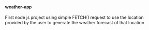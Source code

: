 #### weather-app
First node js project using simple FETCH() request to use the location provided by the user to generate the weather forecast of that location 
